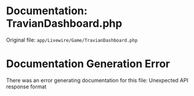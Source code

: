 # Documentation: TravianDashboard.php

Original file: `app/Livewire/Game/TravianDashboard.php`

# Documentation Generation Error

There was an error generating documentation for this file: Unexpected API response format